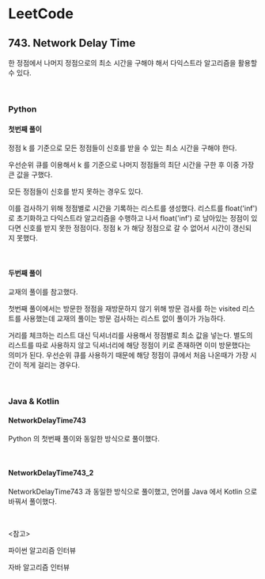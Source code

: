 # LeetCode

## 743. Network Delay Time

한 정점에서 나머지 정점으로의 최소 시간을 구해야 해서 다익스트라 알고리즘을 활용할 수 있다.

<br>

### Python

#### 첫번째 풀이

정점 k 를 기준으로 모든 정점들이 신호를 받을 수 있는 최소 시간을 구해야 한다.

우선순위 큐를 이용해서 k 를 기준으로 나머지 정점들의 최단 시간을 구한 후 이중 가장 큰 값을 구했다.

모든 정점들이 신호를 받지 못하는 경우도 있다. 

이를 검사하기 위해 정점별로 시간을 기록하는 리스트를 생성했다. 리스트를 float('inf') 로 초기화하고 다익스트라 알고리즘을 수행하고 나서 float('inf') 로 남아있는 정점이 있다면 신호를 받지 못한 정점이다. 정점 k 가 해당 정점으로 갈 수 없어서 시간이 갱신되지 못했다.

<br>

#### 두번째 풀이

교재의 풀이를 참고했다.

첫번째 풀이에서는 방문한 정점을 재방문하지 않기 위해 방문 검사를 하는 visited 리스트를 사용했는데 교재의 풀이는 방문 검사하는 리스트 없이 풀이가 가능하다.

거리를 체크하는 리스트 대신 딕셔너리를 사용해서 정점별로 최소 값을 넣는다. 별도의 리스트를 따로 사용하지 않고 딕셔너리에 해당 정점이 키로 존재하면 이미 방문했다는 의미가 된다. 우선순위 큐를 사용하기 때문에 해당 정점이 큐에서 처음 나온때가 가장 시간이 적게 걸리는 경우다.

<br>

### Java & Kotlin

#### NetworkDelayTime743

Python 의 첫번째 풀이와 동일한 방식으로 풀이했다.

<br>

#### NetworkDelayTime743_2

NetworkDelayTime743 과 동일한 방식으로 풀이했고, 언어를 Java 에서 Kotlin 으로 바꿔서 풀이했다.

<br>

<참고>

파이썬 알고리즘 인터뷰

자바 알고리즘 인터뷰


